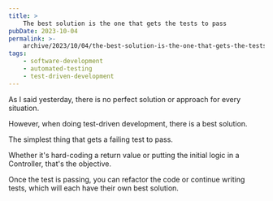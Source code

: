 ```yaml
---
title: >
    The best solution is the one that gets the tests to pass
pubDate: 2023-10-04
permalink: >-
    archive/2023/10/04/the-best-solution-is-the-one-that-gets-the-tests-to-pass
tags:
    - software-development
    - automated-testing
    - test-driven-development
---
```


As I said yesterday, there is no perfect solution or approach for every situation.

However, when doing test-driven development, there is a best solution.

The simplest thing that gets a failing test to pass.

Whether it's hard-coding a return value or putting the initial logic in a Controller, that's the objective.

Once the test is passing, you can refactor the code or continue writing tests, which will each have their own best solution.
